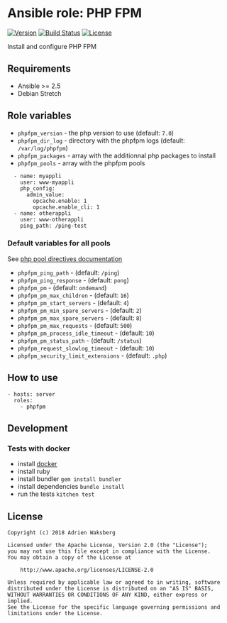 # Ansible role: PHP FPM
[![Version](https://img.shields.io/badge/latest_version-1.1.0-green.svg)](https://git.yaegashi.fr/nishiki/ansible-role-phpfpm/releases)
[![Build Status](https://travis-ci.org/nishiki/ansible-role-phpfpm.svg?branch=master)](https://travis-ci.org/nishiki/ansible-role-phpfpm)
[![License](https://img.shields.io/badge/license-Apache--2.0-blue.svg)](https://git.yaegashi.fr/nishiki/ansible-role-phpfpm/src/branch/master/LICENSE)

Install and configure PHP FPM

## Requirements

* Ansible >= 2.5
* Debian Stretch

## Role variables

* `phpfpm_version` - the php version to use (default: `7.0`)
* `phpfpm_dir_log` - directory with the phpfpm logs (default: `/var/log/phpfpm`)
* `phpfpm_packages` - array with the additionnal php packages to install
* `phpfpm_pools` -  array with the phpfpm pools

```
  - name: myappli
    user: www-myappli
    php_config:
      admin_value:
        opcache.enable: 1
        opcache.enable_cli: 1
  - name: otherappli
    user: www-otherappli
    ping_path: /ping-test
```

### Default variables for all pools

See [php pool directives documentation](http://php.net/manual/en/install.fpm.configuration.php)

* `phpfpm_ping_path` - (default: `/ping`)
* `phpfpm_ping_response` - (default: `pong`)
* `phpfpm_pm` - (default: `ondemand`)
* `phpfpm_pm_max_children` - (default: `16`)
* `phpfpm_pm_start_servers` - (default: `4`)
* `phpfpm_pm_min_spare_servers` - (default: `2`)
* `phpfpm_pm_max_spare_servers` - (default: `8`)
* `phpfpm_pm_max_requests` - (default: `500`)
* `phpfpm_pm_process_idle_timeout` - (default: `10`)
* `phpfpm_pm_status_path` - (default: `/status`)
* `phpfpm_request_slowlog_timeout` - (default: `10`)
* `phpfpm_security_limit_extensions` - (default: `.php`)

## How to use

```
- hosts: server
  roles:
    - phpfpm
```

## Development
### Tests with docker

* install [docker](https://docs.docker.com/engine/installation/)
* install ruby
* install bundler `gem install bundler`
* install dependencies `bundle install`
* run the tests `kitchen test`

## License

```
Copyright (c) 2018 Adrien Waksberg

Licensed under the Apache License, Version 2.0 (the "License");
you may not use this file except in compliance with the License.
You may obtain a copy of the License at

    http://www.apache.org/licenses/LICENSE-2.0

Unless required by applicable law or agreed to in writing, software
distributed under the License is distributed on an "AS IS" BASIS,
WITHOUT WARRANTIES OR CONDITIONS OF ANY KIND, either express or implied.
See the License for the specific language governing permissions and
limitations under the License.
```

